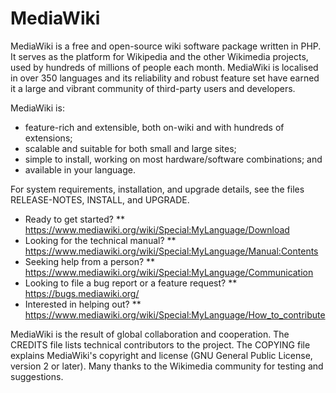 # MediaWiki

MediaWiki is a free and open-source wiki software package written in PHP. It
serves as the platform for Wikipedia and the other Wikimedia projects, used
by hundreds of millions of people each month. MediaWiki is localised in over
350 languages and its reliability and robust feature set have earned it a large
and vibrant community of third-party users and developers.

MediaWiki is:

- feature-rich and extensible, both on-wiki and with hundreds of extensions;
- scalable and suitable for both small and large sites;
- simple to install, working on most hardware/software combinations; and
- available in your language.

For system requirements, installation, and upgrade details, see the files
RELEASE-NOTES, INSTALL, and UPGRADE.

- Ready to get started?
  \*\* https://www.mediawiki.org/wiki/Special:MyLanguage/Download
- Looking for the technical manual?
  \*\* https://www.mediawiki.org/wiki/Special:MyLanguage/Manual:Contents
- Seeking help from a person?
  \*\* https://www.mediawiki.org/wiki/Special:MyLanguage/Communication
- Looking to file a bug report or a feature request?
  \*\* https://bugs.mediawiki.org/
- Interested in helping out?
  \*\* https://www.mediawiki.org/wiki/Special:MyLanguage/How_to_contribute

MediaWiki is the result of global collaboration and cooperation. The CREDITS
file lists technical contributors to the project. The COPYING file explains
MediaWiki's copyright and license (GNU General Public License, version 2 or
later). Many thanks to the Wikimedia community for testing and suggestions.
